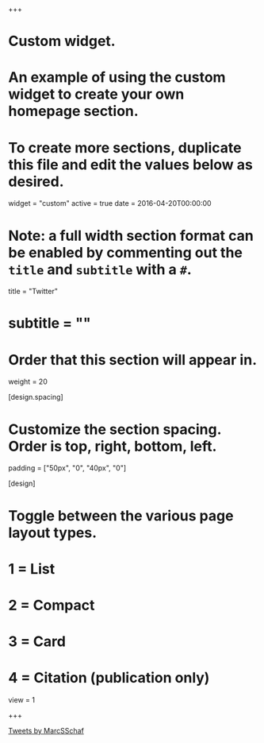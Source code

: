 +++
# Custom widget.
# An example of using the custom widget to create your own homepage section.
# To create more sections, duplicate this file and edit the values below as desired.
widget = "custom"
active = true
date = 2016-04-20T00:00:00

# Note: a full width section format can be enabled by commenting out the `title` and `subtitle` with a `#`.
title = "Twitter"
# subtitle = ""

# Order that this section will appear in.
weight = 20

[design.spacing]
  # Customize the section spacing. Order is top, right, bottom, left.
  padding = ["50px", "0", "40px", "0"]

[design]
  # Toggle between the various page layout types.
  #   1 = List
  #   2 = Compact
  #   3 = Card
  #   4 = Citation (publication only)
  view = 1

+++

<a class="twitter-timeline" data-width="800" data-height="501" data-theme="light" href="https://twitter.com/MarcSSchaf?ref_src=twsrc%5Etfw">Tweets by MarcSSchaf</a> <script async src="https://platform.twitter.com/widgets.js" charset="utf-8"></script>
